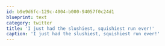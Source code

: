 ```yaml
---
id: b9e9d6fc-129c-4004-b000-94057f0c24d1
blueprint: text
category: twitter
title: 'I just had the slushiest, squishiest run ever!'
caption: 'I just had the slushiest, squishiest run ever!'
---
```

